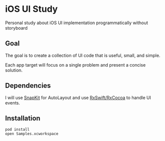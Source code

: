 # iOS UI Study

Personal study about iOS UI implementation programmatically without storyboard

## Goal

The goal is to create a collection of UI code that is useful, small, and simple.

Each app target will focus on a single problem and present a concise solution.

## Dependencies

I will use [SnapKit](https://github.com/SnapKit/SnapKit) for AutoLayout and use [RxSwift/RxCocoa](https://github.com/ReactiveX/RxSwift) to handle UI events.

## Installation

```
pod install
open Samples.xcworkspace
```
